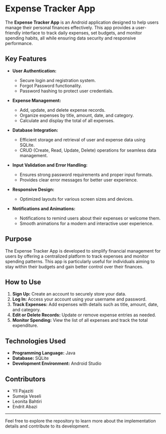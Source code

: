 # Expense Tracker App

The **Expense Tracker App** is an Android application designed to help users manage their personal finances effectively. This app provides a user-friendly interface to track daily expenses, set budgets, and monitor spending habits, all while ensuring data security and responsive performance.

## Key Features

- **User Authentication:**
  - Secure login and registration system.
  - Forgot Password functionality.
  - Password hashing to protect user credentials.

- **Expense Management:**
  - Add, update, and delete expense records.
  - Organize expenses by title, amount, date, and category.
  - Calculate and display the total of all expenses.

- **Database Integration:**
  - Efficient storage and retrieval of user and expense data using SQLite.
  - CRUD (Create, Read, Update, Delete) operations for seamless data management.

- **Input Validation and Error Handling:**
  - Ensures strong password requirements and proper input formats.
  - Provides clear error messages for better user experience.

- **Responsive Design:**
  - Optimized layouts for various screen sizes and devices.

- **Notifications and Animations:**
  - Notifications to remind users about their expenses or welcome them.
  - Smooth animations for a modern and interactive user experience.

## Purpose

The Expense Tracker App is developed to simplify financial management for users by offering a centralized platform to track expenses and monitor spending patterns. This app is particularly useful for individuals aiming to stay within their budgets and gain better control over their finances.

## How to Use

1. **Sign Up:** Create an account to securely store your data.
2. **Log In:** Access your account using your username and password.
3. **Track Expenses:** Add expenses with details such as title, amount, date, and category.
4. **Edit or Delete Records:** Update or remove expense entries as needed.
5. **Monitor Spending:** View the list of all expenses and track the total expenditure.

## Technologies Used

- **Programming Language:** Java
- **Database:** SQLite
- **Development Environment:** Android Studio

## Contributors

- Yll Pajaziti
- Sumeja Veseli
- Leonita Bahtiri
- Endrit Abazi
---

Feel free to explore the repository to learn more about the implementation details and contribute to its development.
